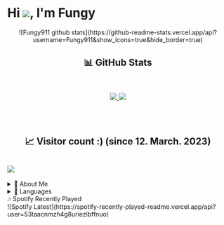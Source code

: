 ﻿# Hi <img width="35" src="https://github.com/FungY911/readme-profile/blob/main/files/imgs/hello.gif">, I'm Fungy
<center>![Fungy911 github stats](https://github-readme-stats.vercel.app/api?username=Fungy911&show_icons=true&hide_border=true)</center>

  <div>
    <h2 align="center"> 📊 GitHub Stats </h2>
      <br/>
        <p align="center">
          <a href="https://github.com/Fungyy911/">
          <img width="49.5%" src="https://github-readme-stats.vercel.app/api?username=Fungy911&show_icons=true&theme=gruvbox&hide_border=true" />
          <img width="49.5%" src="https://github-readme-streak-stats.herokuapp.com/?user=Fungy911&theme=gruvbox&hide_border=true" />
          </a>
       </p>
     <br>
  </div>    
  <br/>
<p align="center"> 
  <h2 align="center"> 📈 Visitor count :) (since 12. March. 2023)</h2><br>
  <img src="https://profile-counter.glitch.me/fungy911/count.svg"/>
</p>
<details>
<summary>🧮 About Me</summary>
 
- 🔭 I’m currently working on <a href="https://codemein.tech">CodeIT (Code Me In Tech)</a>

- 👨‍💻 My portfolio you can see on <a href="https://fungy.tk">fungy.tk (Currently down)</a>
</details>
<details>
<summary>👅 Languages</summary>
<p align="left"> <a href="https://www.java.com" target="_blank"> <img src="https://raw.githubusercontent.com/devicons/devicon/master/icons/java/java-original.svg" alt="java" width="40" height="40"/> </a> <a href="https://www.linux.org/" target="_blank"> <img src="https://raw.githubusercontent.com/devicons/devicon/master/icons/linux/linux-original.svg" alt="linux" width="40" height="40"/> </a> <a href="https://www.w3.org/html/" target="_blank" rel="noreferrer"> <img src="https://raw.githubusercontent.com/devicons/devicon/master/icons/html5/html5-original-wordmark.svg" alt="html5" width="40" height="40"/> </a> <a href="https://mariadb.org/" target="_blank" rel="noreferrer"> <img src="https://www.vectorlogo.zone/logos/mariadb/mariadb-icon.svg" alt="mariadb" width="40" height="40"/> </a> <a href="https://www.mysql.com/" target="_blank" rel="noreferrer"> <img src="https://raw.githubusercontent.com/devicons/devicon/master/icons/mysql/mysql-original-wordmark.svg" alt="mysql" width="40" height="40"/> </a> <a href="https://tailwindcss.com/" target="_blank" rel="noreferrer"> <img src="https://www.vectorlogo.zone/logos/tailwindcss/tailwindcss-icon.svg" alt="tailwind" width="40" height="40"/> </a> </p>
</details>
<summary>🎶 Spotify Recently Played</summary>
![Spotify Latest](https://spotify-recently-played-readme.vercel.app/api?user=53taacnmzh4g8uriezlbffnuo)
